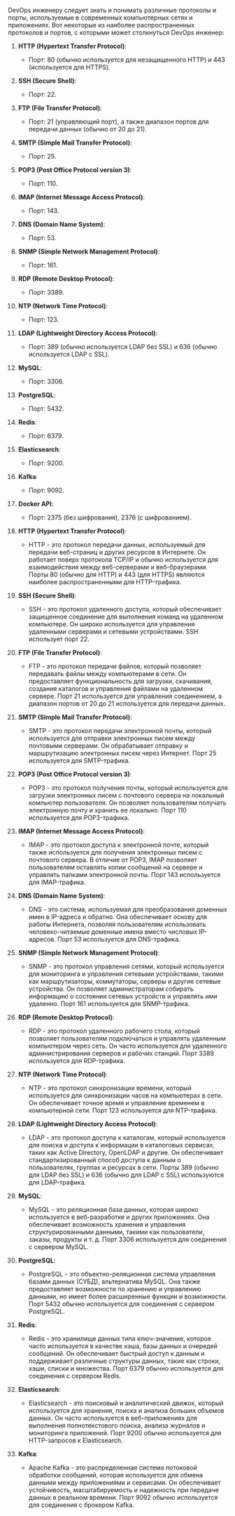 DevOps инженеру следует знать и понимать различные протоколы и порты, используемые в современных компьютерных сетях и приложениях. Вот некоторые из наиболее распространенных протоколов и портов, с которыми может столкнуться DevOps инженер:

1. **HTTP (Hypertext Transfer Protocol)**:
    
    - Порт: 80 (обычно используется для незащищенного HTTP) и 443 (используется для HTTPS).
2. **SSH (Secure Shell)**:
    
    - Порт: 22.
3. **FTP (File Transfer Protocol)**:
    
    - Порт: 21 (управляющий порт), а также диапазон портов для передачи данных (обычно от 20 до 21).
4. **SMTP (Simple Mail Transfer Protocol)**:
    
    - Порт: 25.
5. **POP3 (Post Office Protocol version 3)**:
    
    - Порт: 110.
6. **IMAP (Internet Message Access Protocol)**:
    
    - Порт: 143.
7. **DNS (Domain Name System)**:
    
    - Порт: 53.
8. **SNMP (Simple Network Management Protocol)**:
    
    - Порт: 161.
9. **RDP (Remote Desktop Protocol)**:
    
    - Порт: 3389.
10. **NTP (Network Time Protocol)**:
    
    - Порт: 123.
11. **LDAP (Lightweight Directory Access Protocol)**:
    
    - Порт: 389 (обычно используется LDAP без SSL) и 636 (обычно используется LDAP с SSL).
12. **MySQL**:
    
    - Порт: 3306.
13. **PostgreSQL**:
    
    - Порт: 5432.
14. **Redis**:
    
    - Порт: 6379.
15. **Elasticsearch**:
    
    - Порт: 9200.
16. **Kafka**:
    
    - Порт: 9092.
17. **Docker API**:
    
    - Порт: 2375 (без шифрования), 2376 (с шифрованием).

1. **HTTP (Hypertext Transfer Protocol)**:
    
    - HTTP - это протокол передачи данных, используемый для передачи веб-страниц и других ресурсов в Интернете. Он работает поверх протокола TCP/IP и обычно используется для взаимодействия между веб-серверами и веб-браузерами. Порты 80 (обычно для HTTP) и 443 (для HTTPS) являются наиболее распространенными для HTTP-трафика.
2. **SSH (Secure Shell)**:
    
    - SSH - это протокол удаленного доступа, который обеспечивает защищенное соединение для выполнения команд на удаленном компьютере. Он широко используется для управления удаленными серверами и сетевыми устройствами. SSH использует порт 22.
3. **FTP (File Transfer Protocol)**:
    
    - FTP - это протокол передачи файлов, который позволяет передавать файлы между компьютерами в сети. Он предоставляет функциональность для загрузки, скачивания, создания каталогов и управления файлами на удаленном сервере. Порт 21 используется для управления соединением, а диапазон портов от 20 до 21 используется для передачи данных.
4. **SMTP (Simple Mail Transfer Protocol)**:
    
    - SMTP - это протокол передачи электронной почты, который используется для отправки электронных писем между почтовыми серверами. Он обрабатывает отправку и маршрутизацию электронных писем через Интернет. Порт 25 используется для SMTP-трафика.
5. **POP3 (Post Office Protocol version 3)**:
    
    - POP3 - это протокол получения почты, который используется для загрузки электронных писем с почтового сервера на локальный компьютер пользователя. Он позволяет пользователям получать электронную почту и хранить ее локально. Порт 110 используется для POP3-трафика.
6. **IMAP (Internet Message Access Protocol)**:
    
    - IMAP - это протокол доступа к электронной почте, который также используется для получения электронных писем с почтового сервера. В отличие от POP3, IMAP позволяет пользователям оставлять копии сообщений на сервере и управлять папками электронной почты. Порт 143 используется для IMAP-трафика.

7. **DNS (Domain Name System)**:
    
    - DNS - это система, используемая для преобразования доменных имен в IP-адреса и обратно. Она обеспечивает основу для работы Интернета, позволяя пользователям использовать человеко-читаемые доменные имена вместо числовых IP-адресов. Порт 53 используется для DNS-трафика.
8. **SNMP (Simple Network Management Protocol)**:
    
    - SNMP - это протокол управления сетями, который используется для мониторинга и управления сетевыми устройствами, такими как маршрутизаторы, коммутаторы, серверы и другие сетевые устройства. Он позволяет администраторам собирать информацию о состоянии сетевых устройств и управлять ими удаленно. Порт 161 используется для SNMP-трафика.
9. **RDP (Remote Desktop Protocol)**:
    
    - RDP - это протокол удаленного рабочего стола, который позволяет пользователям подключаться и управлять удаленным компьютером через сеть. Он часто используется для удаленного администрирования серверов и рабочих станций. Порт 3389 используется для RDP-трафика.
10. **NTP (Network Time Protocol)**:
    
    - NTP - это протокол синхронизации времени, который используется для синхронизации часов на компьютерах в сети. Он обеспечивает точное время и управление временем в компьютерной сети. Порт 123 используется для NTP-трафика.
11. **LDAP (Lightweight Directory Access Protocol)**:
    
    - LDAP - это протокол доступа к каталогам, который используется для поиска и доступа к информации в каталоговых сервисах, таких как Active Directory, OpenLDAP и другие. Он обеспечивает стандартизированный способ доступа к данным о пользователях, группах и ресурсах в сети. Порты 389 (обычно для LDAP без SSL) и 636 (обычно для LDAP с SSL) используются для LDAP-трафика.

12. **MySQL**:
    
    - MySQL - это реляционная база данных, которая широко используется в веб-разработке и других приложениях. Она обеспечивает возможность хранения и управления структурированными данными, такими как пользователи, заказы, продукты и т. д. Порт 3306 используется для соединения с сервером MySQL.
13. **PostgreSQL**:
    
    - PostgreSQL - это объектно-реляционная система управления базами данных (СУБД), альтернатива MySQL. Она также предоставляет возможности по хранению и управлению данными, но имеет более расширенные функции и возможности. Порт 5432 обычно используется для соединения с сервером PostgreSQL.
14. **Redis**:
    
    - Redis - это хранилище данных типа ключ-значение, которое часто используется в качестве кэша, базы данных и очередей сообщений. Он обеспечивает быстрый доступ к данным и поддерживает различные структуры данных, такие как строки, хэши, списки и множества. Порт 6379 обычно используется для соединения с сервером Redis.
15. **Elasticsearch**:
    
    - Elasticsearch - это поисковый и аналитический движок, который используется для хранения, поиска и анализа больших объемов данных. Он часто используется в веб-приложениях для выполнения полнотекстового поиска, анализа журналов и мониторинга приложений. Порт 9200 обычно используется для HTTP-запросов к Elasticsearch.
16. **Kafka**:
    
    - Apache Kafka - это распределенная система потоковой обработки сообщений, которая используется для обмена данными между приложениями и сервисами. Он обеспечивает устойчивость, масштабируемость и надежность при передаче данных в реальном времени. Порт 9092 обычно используется для соединения с брокером Kafka.